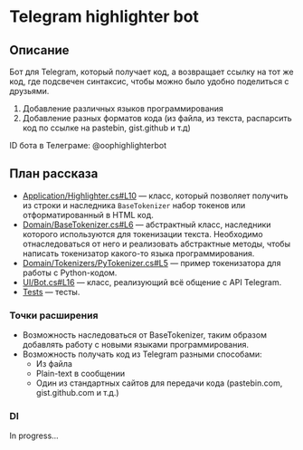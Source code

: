 # Telegram highlighter bot

## Описание

Бот для Telegram, который получает код, а возвращает ссылку на тот же код, где подсвечен синтаксис, чтобы можно было удобно поделиться с друзьями.

1) Добавление различных языков программирования
2) Добавление разных форматов кода (из файла, из текста, распарсить код по ссылке на pastebin, gist.github и т.д)

ID бота в Телеграме: @oophighlighterbot

## План рассказа
* [Application/Highlighter.cs#L10](https://github.com/Phil9l/telegram-code-highlighter/blob/master/CodeHighlighter/CodeHighlighter/Application/Highlighter.cs#L10) — класс, который позволяет получить из строки и наследника `BaseTokenizer` набор токенов или отформатированный в HTML код.
* [Domain/BaseTokenizer.cs#L6](https://github.com/Phil9l/telegram-code-highlighter/blob/master/CodeHighlighter/CodeHighlighter/Domain/BaseTokenizer.cs#L6) — абстрактный класс, наследники которого используются для токенизации текста. Необходимо отнаследоваться от него и реализовать абстрактные методы, чтобы написать токенизатор какого-то языка программирования.
* [Domain/Tokenizers/PyTokenizer.cs#L5](https://github.com/Phil9l/telegram-code-highlighter/blob/master/CodeHighlighter/CodeHighlighter/Domain/Tokenizers/PyTokenizer.cs#L5) — пример токенизатора для работы с Python-кодом.
* [UI/Bot.cs#L16](https://github.com/Phil9l/telegram-code-highlighter/blob/master/CodeHighlighter/CodeHighlighter/UI/Bot.cs#L16) — класс, реализующий всё общение с API Telegram.
* [Tests](https://github.com/Phil9l/telegram-code-highlighter/tree/master/CodeHighlighter/CodeHighlighter/Tests) — тесты.

### Точки расширения
* Возможность наследоваться от BaseTokenizer, таким образом добавлять работу с новыми языками программирования.
* Возможность получать код из Telegram разными способами:
  * Из файла
  * Plain-text в сообщении
  * Один из стандартных сайтов для передачи кода (pastebin.com, gist.github.com и т.д.)

### DI
In progress...
